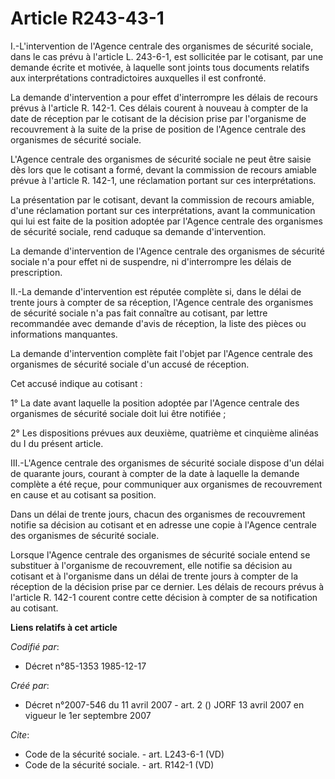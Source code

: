 # Article R243-43-1

I.-L'intervention de l'Agence centrale des organismes de sécurité sociale, dans le cas prévu à l'article L. 243-6-1, est
sollicitée par le cotisant, par une demande écrite et motivée, à laquelle sont joints tous documents relatifs aux
interprétations contradictoires auxquelles il est confronté. 

La demande d'intervention a pour effet d'interrompre les délais de recours prévus à l'article R. 142-1. Ces délais courent à
nouveau à compter de la date de réception par le cotisant de la décision prise par l'organisme de recouvrement à la suite de
la prise de position de l'Agence centrale des organismes de sécurité sociale. 

L'Agence centrale des organismes de sécurité sociale ne peut être saisie dès lors que le cotisant a formé, devant la
commission de recours amiable prévue à l'article R. 142-1, une réclamation portant sur ces interprétations. 

La présentation par le cotisant, devant la commission de recours amiable, d'une réclamation portant sur ces interprétations,
avant la communication qui lui est faite de la position adoptée par l'Agence centrale des organismes de sécurité sociale,
rend caduque sa demande d'intervention. 

La demande d'intervention de l'Agence centrale des organismes de sécurité sociale n'a pour effet ni de suspendre, ni
d'interrompre les délais de prescription. 

II.-La demande d'intervention est réputée complète si, dans le délai de trente jours à compter de sa réception, l'Agence
centrale des organismes de sécurité sociale n'a pas fait connaître au cotisant, par lettre recommandée avec demande d'avis de
réception, la liste des pièces ou informations manquantes. 

La demande d'intervention complète fait l'objet par l'Agence centrale des organismes de sécurité sociale d'un accusé de
réception. 

Cet accusé indique au cotisant : 

1° La date avant laquelle la position adoptée par l'Agence centrale des organismes de sécurité sociale doit lui être
notifiée ; 

2° Les dispositions prévues aux deuxième, quatrième et cinquième alinéas du I du présent article. 

III.-L'Agence centrale des organismes de sécurité sociale dispose d'un délai de quarante jours, courant à compter de la date
à laquelle la demande complète a été reçue, pour communiquer aux organismes de recouvrement en cause et au cotisant sa
position. 

Dans un délai de trente jours, chacun des organismes de recouvrement notifie sa décision au cotisant et en adresse une copie
à l'Agence centrale des organismes de sécurité sociale. 

Lorsque l'Agence centrale des organismes de sécurité sociale entend se substituer à l'organisme de recouvrement, elle notifie
sa décision au cotisant et à l'organisme dans un délai de trente jours à compter de la réception de la décision prise par ce
dernier. Les délais de recours prévus à l'article R. 142-1 courent contre cette décision à compter de sa notification au
cotisant.

**Liens relatifs à cet article**

_Codifié par_:

  - Décret n°85-1353 1985-12-17

_Créé par_:

  - Décret n°2007-546 du 11 avril 2007 - art. 2 () JORF 13 avril 2007 en vigueur le 1er septembre 2007

_Cite_:

  - Code de la sécurité sociale. - art. L243-6-1 (VD)
  - Code de la sécurité sociale. - art. R142-1 (VD)
